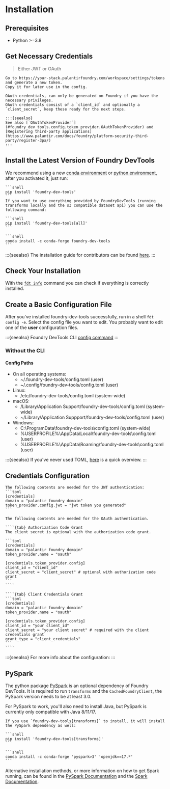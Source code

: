 # Installation

## Prerequisites

- Python >=3.8

## Get Necessary Credentials

> Either JWT or OAuth

```{tab} JWT
Go to https://your-stack.palantirfoundry.com/workspace/settings/tokens and generate a new token.
Copy it for later use in the config.
```

```{tab} OAuth
OAuth credentials, can only be generated on Foundry if you have the necessary privileges.
OAuth credentials consist of a `client_id` and optionally a `client_secret`, keep these ready for the next steps.

:::{seealso}
See also [`OAuthTokenProvider`](#foundry_dev_tools.config.token_provider.OAuthTokenProvider) and [Registering third-party applications](https://www.palantir.com/docs/foundry/platform-security-third-party/register-3pa/)
:::
```

## Install the Latest Version of Foundry DevTools

We recommend using a new [conda environment] or [python environment],
after you activated it, just run:

````{tab} pip
```shell
pip install 'foundry-dev-tools'
```
If you want to use everything provided by FoundryDevTools (running transforms locally and the s3 compatible dataset api) you can use the following command:

```shell
pip install 'foundry-dev-tools[all]'
```

````

````{tab} conda
```shell
conda install -c conda-forge foundry-dev-tools
```
````

:::{seealso}
The installation guide for contributors can be found [here](/dev/contribute.md).
:::

## Check Your Installation

With the [`fdt info`](/getting_started/cli.md#the-info-command) command you can check if everything is correctly installed.

## Create a Basic Configuration File

After you've installed foundry-dev-tools successfully, run in a shell `fdt config -e`.
Select the config file you want to edit. You probably want to edit one of the **user** configuration files.

:::{seealso}
Foundry DevTools CLI [config command](/getting_started/cli.md#the-config-command)
:::

### Without the CLI

#### Config Paths

- On all operating systems:
  - \~/.foundry-dev-tools/config.toml (user)
  - \~/.config/foundry-dev-tools/config.toml (user)
- Linux:
  - /etc/foundry-dev-tools/config.toml (system-wide)
- macOS:
  - /Library/Application Support/foundry-dev-tools/config.toml (system-wide)
  - ~/Library/Application Suppport/foundry-dev-tools/config.toml (user)
- Windows:
  - C:\\ProgramData\\foundry-dev-tools\\config.toml (system-wide)
  - \%USERPROFILE\%\\AppData\\Local\\foundry-dev-tools\\config.toml (user)
  - \%USERPROFILE\%\\AppData\\Roaming\\foundry-dev-tools\\config.toml (user)

:::{seealso}
If you've never used TOML, [here](/configuration.md#quick-toml-overview) is a quick overview.
:::

## Credentials Configuration

<!-- includes are for including that part in configuration.md -->
<!-- include -->
````{tab} JWT
The following contents are needed for the JWT authentication:
```toml
[credentials]
domain = "palantir foundry domain"
token_provider.config.jwt = "jwt token you generated"
```
````

`````{tab} OAuth
The following contents are needed for the OAuth authentication.

````{tab} Authorization Code Grant
The client secret is optional with the authorization code grant.

```toml
[credentials]
domain = "palantir foundry domain"
token_provider.name = "oauth"

[credentials.token_provider.config]
client_id = "client_id"
client_secret = "client_secret" # optional with authorization code grant
```
````

````{tab} Client Credentials Grant
```toml
[credentials]
domain = "palantir foundry domain"
token_provider.name = "oauth"

[credentials.token_provider.config]
client_id = "your client_id"
client_secret = "your client secret" # required with the client credentials grant
grant_type = "client_credentials"
```
````

`````
<!-- include_end -->

:::{seealso}
For more info about the configuration: [](/configuration.md)
:::

## PySpark

The python package [PySpark](https://pypi.org/project/pyspark/) is an optional dependency of Foundry DevTools.
It is required to run `transforms` and the `CachedFoundryClient`, the PySpark version needs to be at least 3.0.

For PySpark to work, you'll also need to install Java, but PySpark is currently only compatible with Java 8/11/17.

````{tab} pip
If you use `foundry-dev-tools[transforms]` to install, it will install the PySpark dependency as well:

```shell
pip install 'foundry-dev-tools[transforms]'
```
````

````{tab} conda
```shell
conda install -c conda-forge 'pyspark>3' 'openjdk==17.*'
```
````

Alternative installation methods, or more information on how to get Spark running,
can be found in the [PySpark Documentation] and the [Spark Documentation].

[PySpark Documentation]: https://spark.apache.org/docs/latest/api/python/getting_started/install.html
[Spark Documentation]: https://spark.apache.org/docs/latest/
[conda environment]: https://docs.conda.io/projects/conda/en/latest/user-guide/tasks/manage-environments.html
[python environment]: https://docs.python.org/3/library/venv.html
